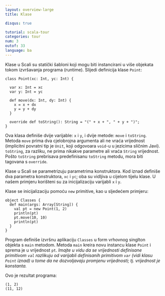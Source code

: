 ```yaml
---
layout: overview-large
title: Klase

disqus: true

tutorial: scala-tour
categories: tour
num: 3
outof: 33
language: ba
---
```


Klase u Scali su statički šabloni koji mogu biti instancirani u više objekata tokom izvršavanja programa (runtime).
Slijedi definicija klase `Point`:

    class Point(xc: Int, yc: Int) {
	
      var x: Int = xc
      var y: Int = yc
	  
      def move(dx: Int, dy: Int) {
        x = x + dx
        y = y + dy
      }
	  
      override def toString(): String = "(" + x + ", " + y + ")";
    }

Ova klasa definiše dvije varijable: `x` i `y`, i dvije metode: `move` i `toString`. 
Metoda `move` prima dva cjelobrojna argumenta ali ne vraća vrijednost (implicitni povratni tip je `Unit`,
koji odgovoara `void`-u u jezicima sličnim Javi). `toString`, za razliku, ne prima nikakve parametre ali vraća `String` vrijednost.
Pošto `toString` prebrisava predefinisanu `toString` metodu, mora biti tagovana s `override`.

Klase u Scali se parametrizuju parametrima konstruktora. Kod iznad definiše dva parametra konstruktora, `xc` i `yc`; 
oba su vidljiva u cijelom tijelu klase. U našem primjeru korišteni su za inicijalizaciju varijabli `x` i `y`.

Klase se inicijalizaciju pomoću `new` primitive, kao u sljedećem primjeru:

    object Classes {
      def main(args: Array[String]) {
        val pt = new Point(1, 2)
        println(pt)
        pt.move(10, 10)
        println(pt)
      }
    }

Program definiše izvršnu aplikaciju `Classes` u form vrhovnog singlton objekta s `main` metodom. 
Metoda `main` kreira novu instancu klase `Point` i sprema je u vrijednost `pt`.
_Imajte u vidu da se vrijednosti definisane primitivom `val` razlikuju 
od varijabli definisanih primitivom `var` (vidi klasu `Point` iznad) 
u tome da ne dozvoljavaju promjenu vrijednosti; tj. vrijednost je konstanta._

Ovo je rezultat programa:

    (1, 2)
    (11, 12)
